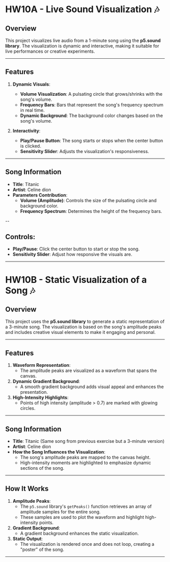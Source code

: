 # HW10A - Live Sound Visualization 🎶

## Overview
This project visualizes live audio from a 1-minute song using the **p5.sound library**. The visualization is dynamic and interactive, making it suitable for live performances or creative experiments.

---

## Features
1. **Dynamic Visuals**:
   - **Volume Visualization**: A pulsating circle that grows/shrinks with the song's volume.
   - **Frequency Bars**: Bars that represent the song's frequency spectrum in real time.
   - **Dynamic Background**: The background color changes based on the song's volume.

2. **Interactivity**:
   - **Play/Pause Button**: The song starts or stops when the center button is clicked.
   - **Sensitivity Slider**: Adjusts the visualization's responsiveness.

---

## Song Information
- **Title**: Titanic
- **Artist**: Celine dion
- **Parameters Contribution**:
  - **Volume (Amplitude)**: Controls the size of the pulsating circle and background color.
  - **Frequency Spectrum**: Determines the height of the frequency bars.

--
## **Controls**:
   - **Play/Pause**: Click the center button to start or stop the song.
   - **Sensitivity Slider**: Adjust how responsive the visuals are.

---

# HW10B - Static Visualization of a Song 🎶

## Overview
This project uses the **p5.sound library** to generate a static representation of a 3-minute song. The visualization is based on the song's amplitude peaks and includes creative visual elements to make it engaging and personal.

---

## Features
1. **Waveform Representation**:
   - The amplitude peaks are visualized as a waveform that spans the canvas.
2. **Dynamic Gradient Background**:
   - A smooth gradient background adds visual appeal and enhances the presentation.
3. **High-Intensity Highlights**:
   - Points of high intensity (amplitude > 0.7) are marked with glowing circles.

---

## Song Information
- **Title**: Titanic (Same song from previous exercise but a 3-minute version)
- **Artist**: Celine dion
- **How the Song Influences the Visualization**:
  - The song's amplitude peaks are mapped to the canvas height.
  - High-intensity moments are highlighted to emphasize dynamic sections of the song.

---

## How It Works
1. **Amplitude Peaks**:
   - The `p5.sound` library's `getPeaks()` function retrieves an array of amplitude samples for the entire song.
   - These samples are used to plot the waveform and highlight high-intensity points.
2. **Gradient Background**:
   - A gradient background enhances the static visualization.
3. **Static Output**:
   - The visualization is rendered once and does not loop, creating a "poster" of the song.

---
